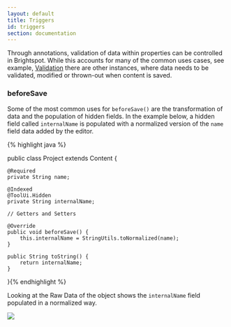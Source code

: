 ```yaml
---
layout: default
title: Triggers
id: triggers
section: documentation
---
```


<div markdown="1" class="span12">

Through annotations, validation of data within properties can be controlled in Brightspot. While this accounts for many of the common uses cases, see example, [Validation](/using-annotations.html) there are other instances, where data needs to be validated, modified or thrown-out when content is saved.


### beforeSave

Some of the most common uses for `beforeSave()` are the transformation of data and the population of hidden fields. In the example below, a hidden field called `internalName` is populated with a normalized version of the `name` field data added by the editor.


{% highlight java %}

public class Project extends Content {

    @Required
    private String name;

    @Indexed
    @ToolUi.Hidden
    private String internalName;

	// Getters and Setters

    @Override
    public void beforeSave() {
        this.internalName = StringUtils.toNormalized(name);
    }

    public String toString() {
        return internalName;
    }

}{% endhighlight %}

Looking at the Raw Data of the object shows the `internalName` field populated in a normalized way.

![](http://docs.brightspot.s3.amazonaws.com/before-save-raw.png)

</div>

